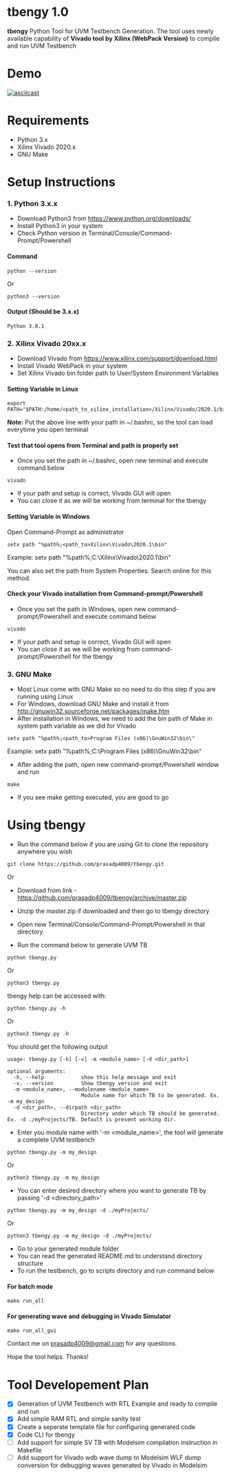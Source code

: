 # tbengy 1.0
**tbengy** Python Tool for UVM Testbench Generation. The tool uses newly available capability of **Vivado tool by Xilinx (WebPack Version)** to compile and run UVM Testbench

# Demo
[![asciicast](https://asciinema.org/a/tgGhndUghxvtgQwwM3qKGgNjt.svg)](https://asciinema.org/a/tgGhndUghxvtgQwwM3qKGgNjt)

# Requirements
* Python 3.x
* Xilinx Vivado 2020.x
* GNU Make

# Setup Instructions
### 1. Python 3.x.x
- Download Python3 from https://www.python.org/downloads/
- Install Python3 in your system
- Check Python version in Terminal/Console/Command-Prompt/Powershell

#### Command
```
python --version
```
Or
```
python3 --version
```

#### Output (Should be 3.x.x)
```
Python 3.8.1
```

### 2. Xilinx Vivado 20xx.x
- Download Vivado from https://www.xilinx.com/support/download.html 
- Install Vivado WebPack in your system
- Set Xilinx Vivado bin folder path to User/System Environment Variables

#### Setting Variable in Linux
```
export PATH="$PATH:/home/<path_to_xilinx_installation>/Xilinx/Vivado/2020.1/bin"
```
**Note:** Put the above line with your path in ~/.bashrc, so the tool can load everytime you open terminal

#### Test that tool opens from Terminal and path is properly set
- Once you set the path in ~/.bashrc, open new terminal and execute command below
```
vivado
```
- If your path and setup is correct, Vivado GUI will open
- You can close it as we will be working from terminal for the tbengy

#### Setting Variable in Windows
Open Command-Prompt as administrator
```
setx path "%path%;<path_to>Xilinx\Vivado\2020.1\bin"
```
Example: setx path "%path%;C:\Xilinx\Vivado\2020.1\bin"

You can also set the path from System Properties. Search online for this method.

#### Check your Vivado installation from Command-prompt/Powershell
- Once you set the path in Windows, open new command-prompt/Powershell and execute command below
```
vivado
```
- If your path and setup is correct, Vivado GUI will open
- You can close it as we will be working from command-prompt/Powershell for the tbengy

### 3. GNU Make
- Most Linux come with GNU Make so no need to do this step if you are running using Linux
- For Windows, download GNU Make and install it from http://gnuwin32.sourceforge.net/packages/make.htm
- After installation in Windows, we need to add the bin path of Make in system path variable as we did for Vivado
```
setx path "%path%;<path_to>Program Files (x86)\GnuWin32\bin\"
```
Example: setx path "%path%;C:\Program Files (x86)\GnuWin32\bin\"

- After adding the path, open new command-prompt/Powershell window and run
```
make
```
- If you see make getting executed, you are good to go

# Using tbengy

- Run the command below if you are using Git to clone the repository anywhere you wish
```
git clone https://github.com/prasadp4009/tbengy.git
```
Or
- Download from link - https://github.com/prasadp4009/tbengy/archive/master.zip

- Unzip the master.zip if downloaded and then go to tbengy directory
- Open new Terminal/Console/Command-Prompt/Powershell in that directory
- Run the command below to generate UVM TB
```
python tbengy.py
```
Or
```
python3 tbengy.py
```
tbengy help can be accessed with:
```
python tbengy.py -h
```
Or
```
python3 tbengy.py -h
```
You should get the following output
```
usage: tbengy.py [-h] [-v] -m <module_name> [-d <dir_path>]

optional arguments:
  -h, --help            show this help message and exit
  -v, --version         Show tbengy version and exit
  -m <module_name>, --modulename <module_name>
                        Module name for which TB to be generated. Ex. -m my_design
  -d <dir_path>, --dirpath <dir_path>
                        Directory under which TB should be generated. Ex. -d ./myProjects/TB. Default is present working dir.
```
- Enter you module name with '-m <module_name>', the tool will generate a complete UVM testbench
```
python tbengy.py -m my_design
```
Or
```
python3 tbengy.py -m my_design
```
- You can enter desired directory where you want to generate TB by passing '-d <directory_path>'
```
python tbengy.py -m my_design -d ./myProjects/
```
Or
```
python3 tbengy.py -m my_design -d ./myProjects/
```
- Go to your generated module folder
- You can read the generated README.md to understand directory structure
- To run the testbench, go to scripts directory and run command below

#### For batch mode
```
make run_all
```
#### For generating wave and debugging in Vivado Simulator
```
make run_all_gui
```

Contact me on prasadp4009@gmail.com for any questions.

Hope the tool helps. Thanks!

# Tool Developement Plan
- [x] Generation of UVM Testbench with RTL Example and ready to compile and run
- [x] Add simple RAM RTL and simple sanity test
- [x] Create a seperate template file for configuring generated code
- [x] Code CLI for tbengy
- [ ] Add support for simple SV TB with Modelsim compilation instruction in Makefile
- [ ] Add support for Vivado wdb wave dump to Modelsim WLF dump conversion for debugging waves generated by Vivado in Modelsim
